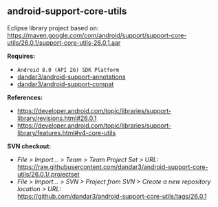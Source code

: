 ## android-support-core-utils

Eclipse library project based on:<br/>
https://maven.google.com/com/android/support/support-core-utils/26.0.1/support-core-utils-26.0.1.aar

**Requires:**
- `Android 8.0 (API 26) SDK Platform`
- [dandar3/android-support-annotations](https://github.com/dandar3/android-support-annotations/tree/26.0.1)
- [dandar3/android-support-compat](https://github.com/dandar3/android-support-compat/tree/26.0.1)

**References:**
- https://developer.android.com/topic/libraries/support-library/revisions.html#26.0.1
- https://developer.android.com/topic/libraries/support-library/features.html#v4-core-utils

**SVN checkout:**
- _File > Import... > Team > Team Project Set > URL:_<br/>
  https://raw.githubusercontent.com/dandar3/android-support-core-utils/26.0.1/.projectset
- _File > Import... > SVN > Project from SVN > Create a new repository location > URL:_<br/> 
  https://github.com/dandar3/android-support-core-utils/tags/26.0.1